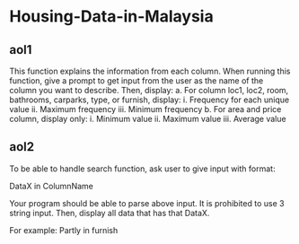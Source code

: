 # Housing-Data-in-Malaysia
## aol1
This function explains the information from each column. When running this function, give a prompt to get input from the user as the name of the column you want to describe. Then, display: 
a.	For column loc1, loc2, room, bathrooms, carparks, type, or furnish, display: 
  i.	  Frequency for each unique value
  ii.	  Maximum frequency 
  iii.	Minimum frequency 
b.	For area and price column, display only: 
  i.	  Minimum value 
  ii.	  Maximum value
  iii.	Average value
## aol2
To be able to handle search function, ask user to give input with format: 

DataX in ColumnName

Your program should be able to parse above input. It is prohibited to use 3 string input. Then, display all data that has that DataX. 

For example: 
Partly in furnish

